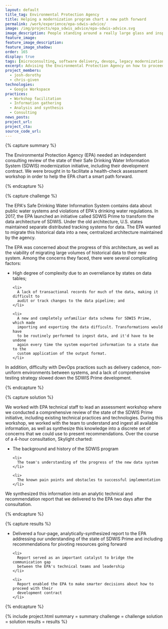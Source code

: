 ```yaml
---
layout: default
title_tag: Environmental Protection Agency
title: Helping a modernization program chart a new path forward
permalink: /work/experience/epa-sdwis-advice/
image: /img/projects/epa_sdwis_advice/epa-sdwis-advice.svg
image_description: People standing around a really large glass and inspecting it.
feature_image:
feature_image_description:
feature_image_shadow:
order: 165
display: true
tags: [microconsulting, software delivery, devops, legacy modernization, procurement, environment, josh dorothy, chris given]
excerpt: Advising the Environmental Protection Agency on how to proceed with an ailing system modernization effort.
project_members:
  - josh-dorothy
  - chris-given
technologies:
  - Google Workspace
practices:
  - Workshop facilitation
  - Information gathering
  - Analysis and synthesis
  - Consulting
news_posts:
project_url:
project_cta:
source_code_url:
---
```


{% capture summary %}
  <p>
    The Environmental Protection Agency (EPA) needed an independent consulting
    review of the state of their Safe Drinking Water Information System (SDWIS)
    modernization initiative, including their development contract. We were brought
    in to facilitate a health-check assessment workshop in order to help the EPA
    chart a smart path forward.
  </p>
{% endcapture %}

{% capture challenge %}
  <p>
    The EPA's Safe Drinking Water Information System contains data about
    public water systems and violations of EPA's drinking water regulations.
    In 2017, the EPA launched an initiative called SDWIS Prime to transform
    the data architecture of SDWIS. Under the old architecture,
    U.S. states maintained separate distributed tracking systems for data.
    The EPA wanted to migrate this historical data into a new, centralized
    architecture maintained by the agency.
  </p>

  <p>
    The EPA was concerned about the progress of this architecture, as well as
    the viability of migrating large volumes of historical data to their new
    system. Among the concerns they faced, there were several complicating factors:
  </p>

  <ul>
    <li>
      High degree of complexity due to an overreliance by states on data tables;
    </li>

    <li>
      A lack of transactional records for much of the data, making it difficult to
      audit or track changes to the data pipeline; and
    </li>

    <li>
      A new and completely unfamiliar data schema for SDWIS Prime, which made
      importing and exporting the data difficult. Transformations would have
      to be routinely performed to ingest data, and it'd have to be undone
      again every time the system exported information to a state due to the
      custom application of the output format.
    </li>
  </ul>

  <p>
    In addition, difficulty with DevOps practices such as delivery cadence,
    non-uniform environments between systems, and a lack of comprehensive
    testing strategy slowed down the SDWIS Prime development.
  </p>
{% endcapture %}

{% capture solution %}
  <p>
    We worked with EPA technical staff to lead an assessment workshop where
    we conducted a comprehensive review of the state of the SDWIS Prime initiative,
    including existing technical practices and technologies.
    During this workshop, we worked with the team to understand and ingest all available
    information, as well as synthesize this knowledge into a discrete set of concerns
    that we could use to present recommendations. Over the course of a 4-hour
    consultation, Skylight charted:
  </p>

  <ul>
    <li>
      The background and history of the SDWIS program
    </li>

    <li>
      The team's understanding of the progress of the new data system
    </li>

    <li>
      The known pain points and obstacles to successful implementation
    </li>
  </ul>

  <p>
    We synthesized this information into an analytic technical and recommendation
    report that we delivered to the EPA two days after the consultation.
  </p>
{% endcapture %}

{% capture results %}
  <ul>
    <li>
      Delivered a four-page, analytically-synthesized report to the EPA addressing
      our understanding of the state of SDWIS Prime and including recommendations
      for pivoting resources going forward
    </li>

    <li>
      Report served as an important catalyst to bridge the communication gap
      between the EPA's technical teams and leadership
    </li>

    <li>
      Report enabled the EPA to make smarter decisions about how to proceed with their
      development contract
    </li>
  </ul>
{% endcapture %}

{% include project.html
  summary = summary
  challenge = challenge
  solution = solution
  results = results
%}
